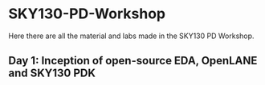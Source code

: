 # SKY130-PD-Workshop
Here there are all the material and labs made in the SKY130 PD Workshop.

## Day 1: Inception of open-source EDA, OpenLANE and SKY130 PDK

